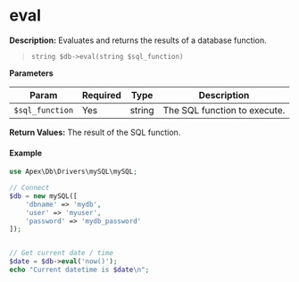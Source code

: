
# eval

**Description:** Evaluates and returns the results of a database function.

> `string $db->eval(string $sql_function)`


**Parameters**

Param | Required | Type | Description
------------- |------------- |------------- |------------- 
`$sql_function` | Yes | string | The SQL function to execute.


**Return Values:** The result of the SQL function.


#### Example

~~~php
use Apex\Db\Drivers\mySQL\mySQL;

// Connect
$db = new mySQL([
    'dbname' => 'mydb', 
    'user' => 'myuser', 
    'password' => 'mydb_password'
]);


// Get current date / time
$date = $db->eval('now()');
echo "Current datetime is $date\n";
~~~

